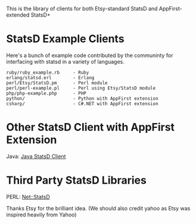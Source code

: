 This is the library of clients for both Etsy-standard StatsD and AppFirst-extended StatsD+

StatsD Example Clients
======================

Here's a bunch of example code contributed by the communinty for interfacing with statsd in a variety of languages.

    ruby/ruby_example.rb     - Ruby
    erlang/statsd.erl        - Erlang
    perl/Etsy/StatsD.pm      - Perl module
    perl/perl-example.pl     - Perl using Etsy/StatsD module
    php/php-example.php      - PHP
    python/                  - Python with AppFirst extension
    csharp/                  - C#.NET with AppFirst extension
    
Other StatsD Client with AppFirst Extension
===========================================

   Java: [Java StatsD Client](http://github.com/appfirst/java_statsd_client/)

Third Party StatsD Libraries
============================

   PERL: [Net::StatsD](https://github.com/cosimo/perl5-net-statsd/)

Thanks Etsy for the brilliant idea. (We should also credit yahoo as Etsy was inspired heavily from Yahoo)
